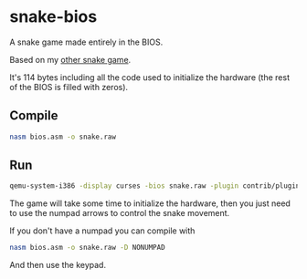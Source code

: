 # snake-bios

A snake game made entirely in the BIOS.

Based on my [other snake game](https://github.com/donno2048/snake).

It's 114 bytes including all the code used to initialize the hardware (the rest of the BIOS is filled with zeros).

## Compile

```sh
nasm bios.asm -o snake.raw
```

## Run

```sh
qemu-system-i386 -display curses -bios snake.raw -plugin contrib/plugins/libips.so,ips=2000
```

The game will take some time to initialize the hardware, then you just need to use the numpad arrows to control the snake movement.

If you don't have a numpad you can compile with

```sh
nasm bios.asm -o snake.raw -D NONUMPAD
```

And then use the keypad.
